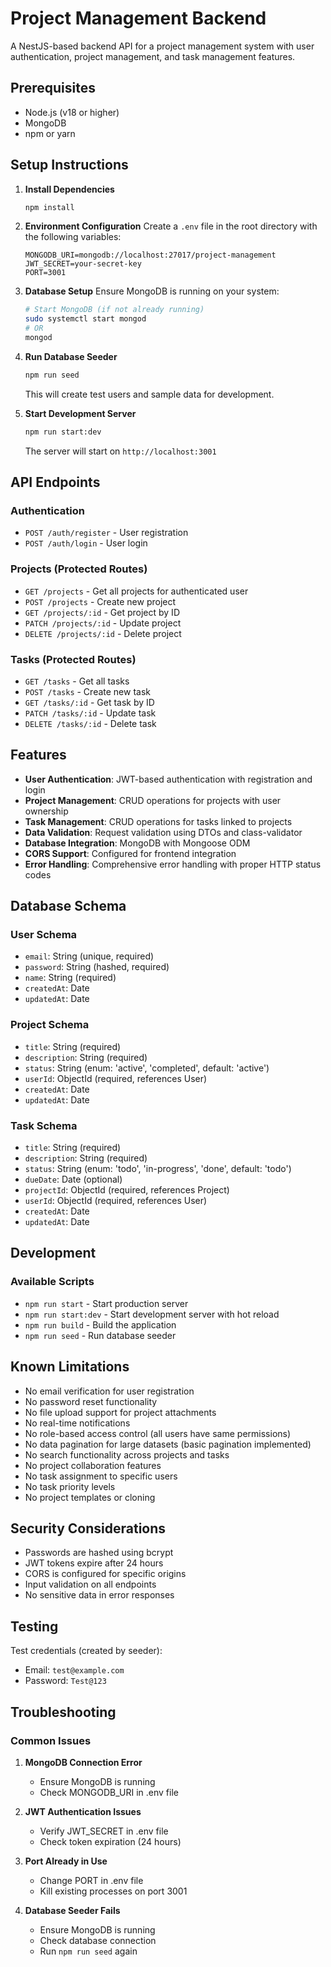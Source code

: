 # Project Management Backend

A NestJS-based backend API for a project management system with user authentication, project management, and task management features.

## Prerequisites

- Node.js (v18 or higher)
- MongoDB
- npm or yarn

## Setup Instructions

1. **Install Dependencies**
   ```bash
   npm install
   ```

2. **Environment Configuration**
   Create a `.env` file in the root directory with the following variables:
   ```
   MONGODB_URI=mongodb://localhost:27017/project-management
   JWT_SECRET=your-secret-key
   PORT=3001
   ```

3. **Database Setup**
   Ensure MongoDB is running on your system:
   ```bash
   # Start MongoDB (if not already running)
   sudo systemctl start mongod
   # OR
   mongod
   ```

4. **Run Database Seeder**
   ```bash
   npm run seed
   ```
   This will create test users and sample data for development.

5. **Start Development Server**
   ```bash
   npm run start:dev
   ```
   The server will start on `http://localhost:3001`

## API Endpoints

### Authentication
- `POST /auth/register` - User registration
- `POST /auth/login` - User login

### Projects (Protected Routes)
- `GET /projects` - Get all projects for authenticated user
- `POST /projects` - Create new project
- `GET /projects/:id` - Get project by ID
- `PATCH /projects/:id` - Update project
- `DELETE /projects/:id` - Delete project

### Tasks (Protected Routes)
- `GET /tasks` - Get all tasks
- `POST /tasks` - Create new task
- `GET /tasks/:id` - Get task by ID
- `PATCH /tasks/:id` - Update task
- `DELETE /tasks/:id` - Delete task

## Features

- **User Authentication**: JWT-based authentication with registration and login
- **Project Management**: CRUD operations for projects with user ownership
- **Task Management**: CRUD operations for tasks linked to projects
- **Data Validation**: Request validation using DTOs and class-validator
- **Database Integration**: MongoDB with Mongoose ODM
- **CORS Support**: Configured for frontend integration
- **Error Handling**: Comprehensive error handling with proper HTTP status codes

## Database Schema

### User Schema
- `email`: String (unique, required)
- `password`: String (hashed, required)
- `name`: String (required)
- `createdAt`: Date
- `updatedAt`: Date

### Project Schema
- `title`: String (required)
- `description`: String (required)
- `status`: String (enum: 'active', 'completed', default: 'active')
- `userId`: ObjectId (required, references User)
- `createdAt`: Date
- `updatedAt`: Date

### Task Schema
- `title`: String (required)
- `description`: String (required)
- `status`: String (enum: 'todo', 'in-progress', 'done', default: 'todo')
- `dueDate`: Date (optional)
- `projectId`: ObjectId (required, references Project)
- `userId`: ObjectId (required, references User)
- `createdAt`: Date
- `updatedAt`: Date

## Development

### Available Scripts
- `npm run start` - Start production server
- `npm run start:dev` - Start development server with hot reload
- `npm run build` - Build the application
- `npm run seed` - Run database seeder

## Known Limitations

- No email verification for user registration
- No password reset functionality
- No file upload support for project attachments
- No real-time notifications
- No role-based access control (all users have same permissions)
- No data pagination for large datasets (basic pagination implemented)
- No search functionality across projects and tasks
- No project collaboration features
- No task assignment to specific users
- No task priority levels
- No project templates or cloning

## Security Considerations

- Passwords are hashed using bcrypt
- JWT tokens expire after 24 hours
- CORS is configured for specific origins
- Input validation on all endpoints
- No sensitive data in error responses

## Testing

Test credentials (created by seeder):
- Email: `test@example.com`
- Password: `Test@123`

## Troubleshooting

### Common Issues

1. **MongoDB Connection Error**
   - Ensure MongoDB is running
   - Check MONGODB_URI in .env file

2. **JWT Authentication Issues**
   - Verify JWT_SECRET in .env file
   - Check token expiration (24 hours)

3. **Port Already in Use**
   - Change PORT in .env file
   - Kill existing processes on port 3001

4. **Database Seeder Fails**
   - Ensure MongoDB is running
   - Check database connection
   - Run `npm run seed` again
